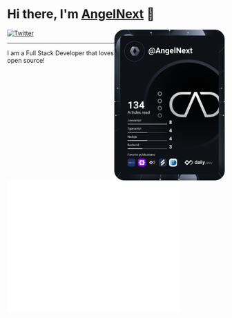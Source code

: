# Hi there, I'm [AngelNext](https://angelnext.dev/) 👋

<div align="left">
  <a href="https://twitter.com/AngelNext409">
    <img
      src="https://img.shields.io/twitter/follow/AngelNext409?label=Twitter&logo=twitter&style=flat-square&color=1da1f2&logoColor=ffffff"
      alt="Twitter"
    />
  </a>

  <a href="https://app.daily.dev/DailyDevTips">
     <img 
      	width="256" 
      	align="right"
				src="/devcard.svg" alt="AngelNext's Dev Card"
			/>
   </a>
</div>

<hr>

I am a Full Stack Developer that loves open source!

<img width="400" alt="Metrics" src="/github-metrics.svg"/>
